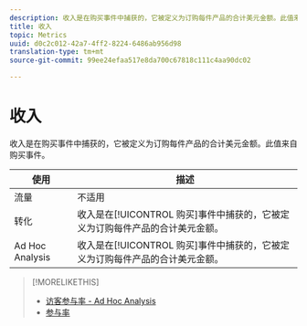 ```yaml
---
description: 收入是在购买事件中捕获的，它被定义为订购每件产品的合计美元金额。此值来自购买事件。
title: 收入
topic: Metrics
uuid: d0c2c012-42a7-4ff2-8224-6486ab956d98
translation-type: tm+mt
source-git-commit: 99ee24efaa517e8da700c67818c111c4aa90dc02

---
```



# 收入

收入是在购买事件中捕获的，它被定义为订购每件产品的合计美元金额。此值来自购买事件。

| 使用 | 描述 |
|---|---|
| 流量 | 不适用 |
| 转化 | 收入是在[!UICONTROL 购买]事件中捕获的，它被定义为订购每件产品的合计美元金额。 |
| Ad Hoc Analysis | 收入是在[!UICONTROL 购买]事件中捕获的，它被定义为订购每件产品的合计美元金额。 |

>[!MORELIKETHIS]
>
>* [访客参与率 - Ad Hoc Analysis](/help/components/c-variables/c-metrics/metrics-visitor-participation.md)
>* [参与率](/help/components/c-variables/c-metrics/metrics-participation.md)

